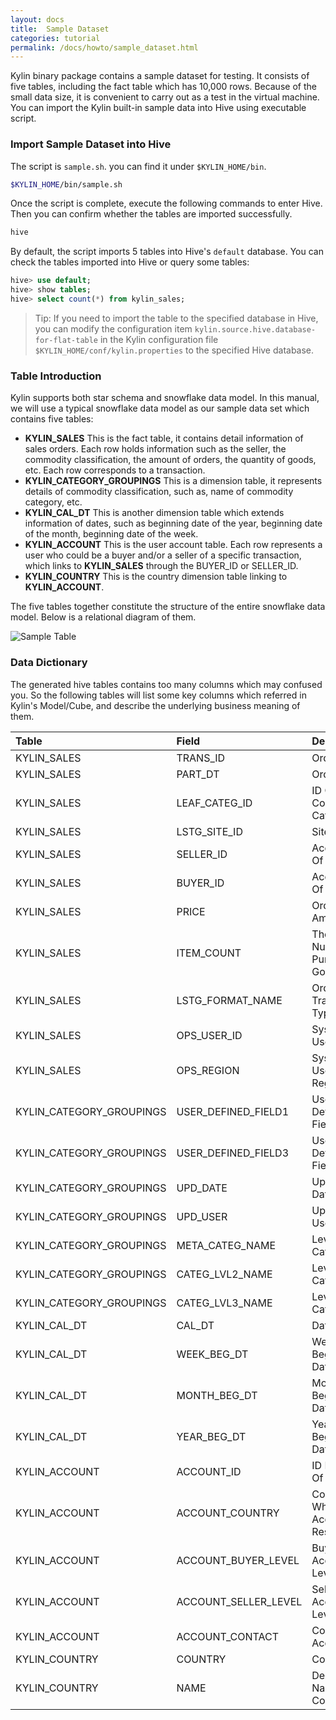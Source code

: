 ```yaml
---
layout: docs
title:  Sample Dataset
categories: tutorial
permalink: /docs/howto/sample_dataset.html
---
```


Kylin binary package contains a sample dataset for testing. It consists of five tables, including the fact table which has 10,000 rows. Because of the small data size, it is convenient to carry out as a test in the virtual machine. You can import the Kylin built-in sample data into Hive using executable script.

### Import Sample Dataset into Hive

The script is `sample.sh`. you can find it under `$KYLIN_HOME/bin`.

```sh
$KYLIN_HOME/bin/sample.sh
```

Once the script is complete, execute the following commands to enter Hive. Then you can confirm whether the tables are imported successfully.

```sh
hive
```

By default, the script imports 5 tables into Hive's `default` database. You can check the tables imported into Hive or query some tables:

```sql
hive> use default;
hive> show tables;
hive> select count(*) from kylin_sales;
```

> Tip: If you need to import the table to the specified database in Hive, you can modify the configuration item `kylin.source.hive.database-for-flat-table` in the Kylin configuration file `$KYLIN_HOME/conf/kylin.properties` to the specified Hive database.

### Table Introduction

Kylin supports both star schema and snowflake data model. In this manual, we will use a typical snowflake data model as our sample data set which contains five tables:

- **KYLIN_SALES** This is the fact table, it contains detail information of sales orders. Each row holds information such as the seller, the commodity classification, the amount of orders, the quantity of goods, etc. Each row corresponds to a transaction.
- **KYLIN_CATEGORY_GROUPINGS** This is a dimension table, it represents details of commodity classification, such as, name of commodity category, etc.
- **KYLIN_CAL_DT** This is another dimension table which extends information of dates, such as beginning date of the year, beginning date of the month, beginning date of the week.
- **KYLIN_ACCOUNT** This is the user account table. Each row represents a user who could be a buyer and/or a seller of a specific transaction, which links to **KYLIN_SALES** through the BUYER_ID or SELLER_ID.
- **KYLIN_COUNTRY** This is the country dimension table linking to **KYLIN_ACCOUNT**.

The five tables together constitute the structure of the entire snowflake data model. Below is a relational diagram of them.

![Sample Table](/images/SampleDataset/dataset.png)

### Data Dictionary

The generated hive tables contains too many columns which may confused you. So the following tables will list some key columns which referred in Kylin's Model/Cube, and describe the underlying business meaning of them.

| Table                    | Field                | Description                      |
| :----------------------- | :------------------- | :------------------------------- |
| KYLIN_SALES              | TRANS_ID             | Order ID                         |
| KYLIN_SALES              | PART_DT              | Order Date                       |
| KYLIN_SALES              | LEAF_CATEG_ID        | ID Of Commodity Category         |
| KYLIN_SALES              | LSTG_SITE_ID         | Site ID                          |
| KYLIN_SALES              | SELLER_ID            | Account ID Of Seller             |
| KYLIN_SALES              | BUYER_ID             | Account ID Of Buyer              |
| KYLIN_SALES              | PRICE                | Order Amount                     |
| KYLIN_SALES              | ITEM_COUNT           | The Number Of Purchased Goods    |
| KYLIN_SALES              | LSTG_FORMAT_NAME     | Order Transaction Type           |
| KYLIN_SALES              | OPS_USER_ID          | System User ID                   |
| KYLIN_SALES              | OPS_REGION           | System User Region               |
| KYLIN_CATEGORY_GROUPINGS | USER_DEFINED_FIELD1  | User Defined Fields 1            |
| KYLIN_CATEGORY_GROUPINGS | USER_DEFINED_FIELD3  | User Defined Fields 3            |
| KYLIN_CATEGORY_GROUPINGS | UPD_DATE             | Update Date                      |
| KYLIN_CATEGORY_GROUPINGS | UPD_USER             | Update User                      |
| KYLIN_CATEGORY_GROUPINGS | META_CATEG_NAME      | Level 1 Category                 |
| KYLIN_CATEGORY_GROUPINGS | CATEG_LVL2_NAME      | Level 2 Category                 |
| KYLIN_CATEGORY_GROUPINGS | CATEG_LVL3_NAME      | Level 3 Category                 |
| KYLIN_CAL_DT             | CAL_DT               | Date                             |
| KYLIN_CAL_DT             | WEEK_BEG_DT          | Week Beginning Date              |
| KYLIN_CAL_DT             | MONTH_BEG_DT         | Month Beginning Date             |
| KYLIN_CAL_DT             | YEAR_BEG_DT          | Year Beginning Date              |
| KYLIN_ACCOUNT            | ACCOUNT_ID           | ID Number Of Account             |
| KYLIN_ACCOUNT            | ACCOUNT_COUNTRY      | Country ID Where Account Resides |
| KYLIN_ACCOUNT            | ACCOUNT_BUYER_LEVEL  | Buyer Account Level              |
| KYLIN_ACCOUNT            | ACCOUNT_SELLER_LEVEL | Seller Account Level             |
| KYLIN_ACCOUNT            | ACCOUNT_CONTACT      | Contact of Account               |
| KYLIN_COUNTRY            | COUNTRY              | Country ID                       |
| KYLIN_COUNTRY            | NAME                 | Descriptive Name Of Country      |